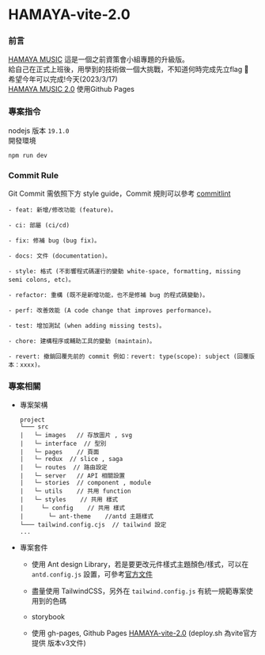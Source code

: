 # HAMAYA-vite-2.0

### 前言
[HAMAYA MUSIC](https://github.com/TSENG-TZU-YU/MFEE27-HAMAYA)
這是一個之前資策會小組專題的升級版。  
給自己在正式上班後，用學到的技術做一個大挑戰，不知道何時完成先立flag :triangular_flag_on_post:  
希望今年可以完成!今天(2023/3/17)  
[HAMAYA MUSIC 2.0](https://youjenwen.github.io/HAMAYA-vite-2.0/)
使用Github Pages

### 專案指令
nodejs 版本 `19.1.0`  
開發環境  
```shell
npm run dev
```

### Commit Rule

Git Commit 需依照下方 style guide，Commit 規則可以參考 [commitlint](https://commitlint.js.org/#/)

```shell
- feat: 新增/修改功能 (feature)。

- ci: 部屬 (ci/cd)

- fix: 修補 bug (bug fix)。

- docs: 文件 (documentation)。

- style: 格式 (不影響程式碼運行的變動 white-space, formatting, missing semi colons, etc)。

- refactor: 重構 (既不是新增功能，也不是修補 bug 的程式碼變動)。

- perf: 改善效能 (A code change that improves performance)。

- test: 增加測試 (when adding missing tests)。

- chore: 建構程序或輔助工具的變動 (maintain)。

- revert: 撤銷回覆先前的 commit 例如：revert: type(scope): subject (回覆版本：xxxx)。
```
### 專案相關

- 專案架構

  ```
  project
  └─── src
  |   └─ images   // 存放圖片 , svg
  |   └─ interface  // 型別
  |   └─ pages    // 頁面
  |   └─ redux  // slice , saga
  |   └─ routes  // 路由設定
  |   └─ server   // API 相關設置
  |   └─ stories  // component , module
  |   └─ utils    // 共用 function
  |   └─ styles    // 共用 樣式
  |     └─ config    // 共用 樣式
  |       └─ ant-theme    //antd 主題樣式
  └─── tailwind.config.cjs  // tailwind 設定
  ...
  ```

- 專案套件

    - 使用 Ant design Library，若是要更改元件樣式主題顏色/樣式，可以在 `antd.config.js` 設置，可參考[官方文件](https://github.com/ant-design/ant-design/blob/master/docs/react/customize-theme.zh-CN.md)
    
    - 盡量使用 TailwindCSS，另外在 `tailwind.config.js` 有統一規範專案使用到的色碼
    - storybook
    - 使用 gh-pages, Github Pages [HAMAYA-vite-2.0](https://youjenwen.github.io/HAMAYA-vite-2.0/) (deploy.sh 為vite官方提供 版本v3文件)